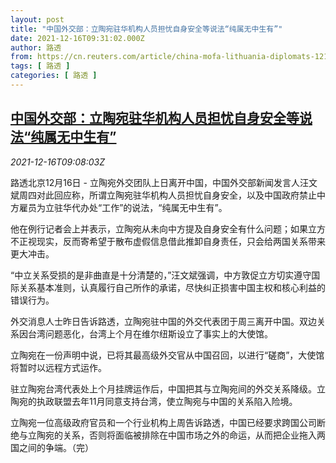 ```yaml
---
layout: post
title: "中国外交部：立陶宛驻华机构人员担忧自身安全等说法“纯属无中生有”"
date: 2021-12-16T09:31:02.000Z
author: 路透
from: https://cn.reuters.com/article/china-mofa-lithuania-diplomats-1216-idCNKBS2IV0QJ
tags: [ 路透 ]
categories: [ 路透 ]
---
```

<!--1639647062000-->
[中国外交部：立陶宛驻华机构人员担忧自身安全等说法“纯属无中生有”](https://cn.reuters.com/article/china-mofa-lithuania-diplomats-1216-idCNKBS2IV0QJ)
------

<div>
<div><i>2021-12-16T09:08:03Z</i></div><p>路透北京12月16日 - 立陶宛外交团队上日离开中国，中国外交部新闻发言人汪文斌周四对此回应称，所谓立陶宛驻华机构人员担忧自身安全，以及中国政府禁止中方雇员为立驻华代办处“工作”的说法，“纯属无中生有”。</p><p>他在例行记者会上并表示，立陶宛从未向中方提及自身安全有什么问题；如果立方不正视现实，反而寄希望于散布虚假信息借此推卸自身责任，只会给两国关系带来更大冲击。</p><p>“中立关系受损的是非曲直是十分清楚的，”汪文斌强调，中方敦促立方切实遵守国际关系基本准则，认真履行自己所作的承诺，尽快纠正损害中国主权和核心利益的错误行为。</p><p>外交消息人士昨日告诉路透，立陶宛驻中国的外交代表团于周三离开中国。双边关系因台湾问题恶化，台湾上个月在维尔纽斯设立了事实上的大使馆。</p><p>立陶宛在一份声明中说，已将其最高级外交官从中国召回，以进行“磋商”，大使馆将暂时以远程方式运作。</p><p>驻立陶宛台湾代表处上个月挂牌运作后，中国把其与立陶宛间的外交关系降级。立陶宛的执政联盟去年11月同意支持台湾，使立陶宛与中国的关系陷入险境。</p><p>立陶宛一位高级政府官员和一个行业机构上周告诉路透，中国已经要求跨国公司断绝与立陶宛的关系，否则将面临被排除在中国市场之外的命运，从而把企业拖入两国之间的争端。（完）</p>
</div>
